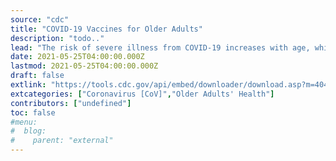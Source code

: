 ```yaml
---
source: "cdc"
title: "COVID-19 Vaccines for Older Adults"
description: "todo.."
lead: "The risk of severe illness from COVID-19 increases with age, which is why the CDC recommends older adults receive COVID-19 vaccines."
date: 2021-05-25T04:00:00.000Z
lastmod: 2021-05-25T04:00:00.000Z
draft: false
extlink: "https://tools.cdc.gov/api/embed/downloader/download.asp?m=404952&c=424024"
extcategories: ["Coronavirus [CoV]","Older Adults' Health"]
contributors: ["undefined"]
toc: false
#menu:
#  blog:
#    parent: "external"
---
```

